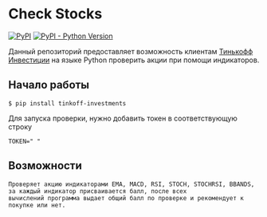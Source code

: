 # Check Stocks

[![PyPI](https://img.shields.io/pypi/v/tinkoff-investments)](https://pypi.org/project/tinkoff-investments/)
[![PyPI - Python Version](https://img.shields.io/pypi/pyversions/tinkoff-investments)](https://www.python.org/downloads/)

Данный репозиторий предоставляет возможность клиентам [Тинькофф Инвестиции](https://www.tinkoff.ru/invest/) на языке Python проверить акции при помощи индикаторов.


## Начало работы

<!-- termynal -->

```
$ pip install tinkoff-investments
```

Для запуска проверки, нужно добавить токен в соответствующую строку

<!-- termynal -->

```
TOKEN=" "
```

## Возможности

<!-- termynal -->

```
Проверяет акцию индикаторами EMA, MACD, RSI, STOCH, STOCHRSI, BBANDS, за каждый индикатор присваивается балл, после всех 
вычислений программа выдает общий балл по проверке и рекомендует к покупке или нет.
```
